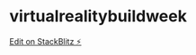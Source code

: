 # virtualrealitybuildweek

[Edit on StackBlitz ⚡️](https://stackblitz.com/edit/virtualrealitybuildweek)